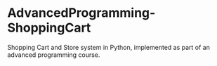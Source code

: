 # AdvancedProgramming-ShoppingCart
Shopping Cart and Store system in Python, implemented as part of an advanced programming course.

